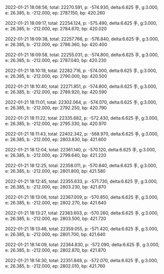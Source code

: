 2022-01-21 18:08:56, total: 22270.591, p: -574.930, delta:6.625 手, g:3.000, e: 26.385, b: -212.000, ep: 2787.150, bp: 420.260

2022-01-21 18:09:17, total: 22254.124, p: -575.490, delta:6.625 手, g:3.000, e: 26.385, b: -212.000, ep: 2784.670, bp: 420.020

2022-01-21 18:09:38, total: 22257.766, p: -576.840, delta:6.625 手, g:3.000, e: 26.385, b: -212.000, ep: 2786.360, bp: 420.400

2022-01-21 18:09:58, total: 22255.031, p: -574.800, delta:6.625 手, g:3.000, e: 26.385, b: -212.000, ep: 2787.040, bp: 420.230

2022-01-21 18:10:19, total: 22282.716, p: -574.000, delta:6.625 手, g:3.000, e: 26.385, b: -212.000, ep: 2790.000, bp: 420.500

2022-01-21 18:10:40, total: 22271.851, p: -574.800, delta:6.625 手, g:3.000, e: 26.385, b: -212.000, ep: 2789.920, bp: 420.590

2022-01-21 18:11:01, total: 22302.064, p: -574.070, delta:6.625 手, g:3.000, e: 26.385, b: -212.000, ep: 2792.250, bp: 420.790

2022-01-21 18:11:22, total: 22335.682, p: -572.430, delta:6.625 手, g:3.000, e: 26.385, b: -212.000, ep: 2795.330, bp: 420.970

2022-01-21 18:11:43, total: 22402.342, p: -568.970, delta:6.625 手, g:3.000, e: 26.385, b: -212.000, ep: 2803.830, bp: 421.600

2022-01-21 18:12:04, total: 22361.140, p: -570.120, delta:6.625 手, g:3.000, e: 26.385, b: -212.000, ep: 2799.640, bp: 421.220

2022-01-21 18:12:25, total: 22358.011, p: -570.840, delta:6.625 手, g:3.000, e: 26.385, b: -212.000, ep: 2801.800, bp: 421.580

2022-01-21 18:12:45, total: 22355.633, p: -571.730, delta:6.625 手, g:3.000, e: 26.385, b: -212.000, ep: 2803.230, bp: 421.870

2022-01-21 18:13:06, total: 22367.009, p: -570.850, delta:6.625 手, g:3.000, e: 26.385, b: -212.000, ep: 2802.270, bp: 421.640

2022-01-21 18:13:27, total: 22383.603, p: -570.260, delta:6.625 手, g:3.000, e: 26.385, b: -212.000, ep: 2803.500, bp: 421.720

2022-01-21 18:13:48, total: 22359.055, p: -571.420, delta:6.625 手, g:3.000, e: 26.385, b: -212.000, ep: 2801.700, bp: 421.640

2022-01-21 18:14:09, total: 22364.830, p: -572.090, delta:6.625 手, g:3.000, e: 26.385, b: -212.000, ep: 2802.870, bp: 421.870

2022-01-21 18:14:30, total: 22351.848, p: -572.070, delta:6.625 手, g:3.000, e: 26.385, b: -212.000, ep: 2802.010, bp: 421.760
